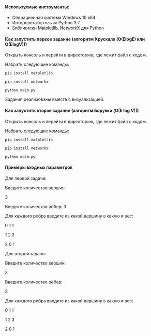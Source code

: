 #### Используемые инструменты:
- Операционная система Windows 10 x64
- Интерпретатор языка Python 3.7
- Библиотеки Matplotlib, NetworkX для Python

#### Как запустить первое задание (алгоритм Крускала (O(ElogE) или O(ElogV)))

Открыть консоль и перейти в директорию, где лежит файл с кодом.

Набрать следующие команды:

```
pip install matplotlib
```
```
pip install networkx
```
```
python main.py
```

Задания реализованы вместе с визуализацией.

#### Как запустить второе задание (алгоритм Борувки (O(E log V)))

Открыть консоль и перейти в директорию, где лежит файл с кодом.

Набрать следующие команды:

```
pip install matplotlib
```
```
pip install networkx
```
```
python main.py
```

#### Примеры входных параметров
Для первой задачи:

  Введите количество вершин:
  
  3
  
  Введите количество рёбер:
  3
  
  Для каждого ребра введите из какой вершину в какую и вес:
  
  0 1 1
  
  1 2 3
  
  2 0 1
  
Для второй задачи:

  Введите количество вершин:
  
  3
  
  Введите количество рёбер:
  
  3
  
  Для каждого ребра введите из какой вершину в какую и вес:
  
  0 1 1
  
  1 2 3
  
  2 0 1
